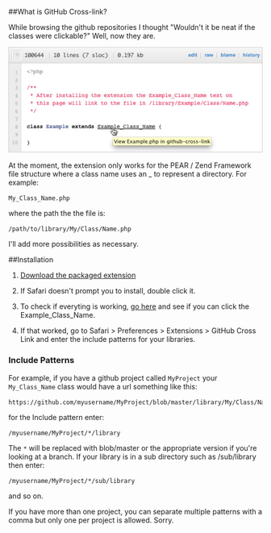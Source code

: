 ##What is GitHub Cross-link?

While browsing the github repositories I thought "Wouldn't it be neat if the classes were clickable?" Well, now they are.

<img src="http://github.com/iamamused/github-cross-link/raw/master/test/screenshot.jpg" />

At the moment, the extension only works for the PEAR / Zend Framework file structure where a class name uses an _ to represent a directory. For example:

    My_Class_Name.php

where the path the the file is:

    /path/to/library/My/Class/Name.php

I'll add more possibilities as necessary.

##Installation

1. [Download the packaged extension](http://github.com/downloads/iamamused/github-cross-link/github-cross-link.safariextz/qr_code)

2. If Safari doesn't prompt you to install, double click it.

3. To check if everyting is working, [go here](http://github.com/iamamused/github-cross-link/blob/master/test/Example.php) and see if you can click the Example_Class_Name.

4. If that worked, go to Safari > Preferences > Extensions > GitHub Cross Link and enter the include patterns for your libraries. 

### Include Patterns

For example, if you have a github project called `MyProject` your `My_Class_Name` class would have a url something like this:

    https://github.com/myusername/MyProject/blob/master/library/My/Class/Name.php

for the Include pattern enter: 

    /myusername/MyProject/*/library
  
The `*` will be replaced with blob/master or the appropriate version if you're looking at a branch. If your library is in a sub directory such as /sub/library then enter:

    /myusername/MyProject/*/sub/library

and so on.

If you have more than one project, you can separate multiple patterns with a comma but only one per project is allowed. Sorry.